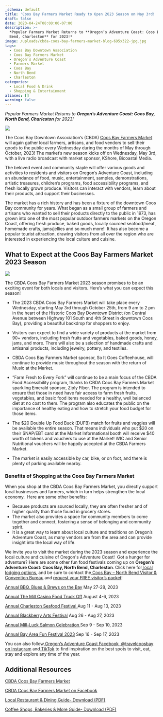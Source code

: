```yaml
---
_schema: default
title: 'Coos Bay Farmers Market Ready to Open 2023 Season on May 3rd! '
draft: false
date: 2023-04-24T00:00:00-07:00
description: >-
  *Popular Farmers Market Returns to **Oregon’s Adventure Coast: Coos Bay, North
  Bend, Charleston** for 2023!*
image: /uploads/cbda-coos-bay-farmers-market-blog-695x322-jpg.jpg
tags:
  - Coos Bay Downtown Association
  - Coos Bay Farmers Market
  - Oregon’s Adventure Coast
  - Farmers Market
  - Coos Bay
  - North Bend
  - Charleston
categories:
  - Local Food & Drink
  - Shopping & Entertainment
aliases: []
warning: false
---
```

*Popular Farmers Market Returns to **Oregon’s Adventure Coast: Coos Bay, North Bend, Charleston** for 2023!&nbsp;*

*![](/img/coos-bay-farmers-market-blog-695x322.jpg)*

The Coos Bay Downtown Association’s (CBDA) [<u>Coos Bay Farmers Market</u>](https://www.facebook.com/CoosBayFarmersMarket) will again gather local farmers, artisans, and food vendors to sell their goods to the public every Wednesday during the months of May through October, 2023! The market’s new season kicks off on Wednesday, May 3rd, with a live radio broadcast with market sponsor, KShore, Bicoastal Media.&nbsp;

The beloved event and community staple will offer various goods and activities to residents and visitors on Oregon’s Adventure Coast, including an abundance of food, music, entertainment, samples, demonstrations, artistic treasures, children’s programs, food accessibility programs, and fresh locally grown produce. Visitors can interact with vendors, learn about their products, and support their businesses.

The market has a rich history and has been a fixture of the downtown Coos Bay community for years. What began as a small group of farmers and artisans who wanted to sell their products directly to the public in 1973, has grown into one of the most popular outdoor farmers markets on the Oregon Coast, offering fresh produce, baked goods, locally sourced seafood/meat, homemade crafts, jams/jellies and so much more!&nbsp; It has also become a popular tourist attraction, drawing visitors from all over the region who are interested in experiencing the local culture and cuisine.

## What to Expect at the Coos Bay Farmers Market 2023 Season

![](/uploads/j97m-jgs.jpeg)

The CBDA Coos Bay Farmers Market 2023 season promises to be an exciting event for both locals and visitors. Here’s what you can expect this season!&nbsp;

* The 2023 CBDA Coos Bay Farmers Market will take place every Wednesday, starting May 3rd through October 25th, from 9 am to 2 pm in the heart of the Historic Coos Bay Downtown District (on Central Avenue between Highway 101 South and 4th Street in downtown Coos Bay), providing a beautiful backdrop for shoppers to enjoy.&nbsp;&nbsp;

* Visitors can expect to find a wide variety of products at the market from 90+ vendors, including fresh fruits and vegetables, baked goods, honey, jams, and more. There will also be a selection of handmade crafts and artisanal products, including jewelry, pottery, and textiles.&nbsp;

* CBDA Coos Bay Farmers Market sponsor, So It Goes Coffeehouse, will continue to provide music throughout the season with the return of Music at the Market.

* “Farm Fresh to Every Fork” will continue to be a main focus of the CBDA Food Accessibility program, thanks to CBDA Coos Bay Farmers Market sparkling Emerald sponsor, Ziply Fiber. The program is intended to ensure that those in need have fair access to farm fresh fruits, vegetables, and basic food items needed for a healthy, well balanced diet at no cost to them. The program also educates the public on the importance of healthy eating and how to stretch your food budget for those items.

* The $20 Double Up Food Buck (DUFB) match for fruits and veggies will be available the entire season. That means individuals who put $20 on their SNAP/EBT card at the Market Informational booth will receive $40 worth of tokens and vouchers to use at the Market! WIC and Senior Nutritional vouchers will be happily accepted at the CBDA Farmers Market.

* The market is easily accessible by car, bike, or on foot, and there is plenty of parking available nearby.

### **Benefits of Shopping at the Coos Bay Farmers Market**

When you shop at the CBDA Coos Bay Farmers Market, you directly support local businesses and farmers, which in turn helps strengthen the local economy.&nbsp; Here are some other benefits:&nbsp;

* Because products are sourced locally, they are often fresher and of higher quality than those found in grocery stores.&nbsp;
* The market also provides a space for community members to come together and connect, fostering a sense of belonging and community spirit.&nbsp;
* It is a great way to learn about local culture and traditions on Oregon’s Adventure Coast, as many vendors are from the area and can provide insight into the local way of life.

We invite you to visit the market during the 2023 season and experience the local culture and cuisine of Oregon's Adventure Coast!&nbsp; Got a hunger for adventure? Here are some other fun food festivals coming up on **Oregon’s Adventure Coast: Coos Bay, North Bend, Charleston**. Click here for[<u> local lodging options,</u>](https://www.oregonsadventurecoast.com/lodging/) and be sure to contact the[<u> Coos Bay – North Bend Visitor &amp; Convention Bureau</u>](https://www.oregonsadventurecoast.com/contact/) and [<u>request your FREE visitor’s packet</u>](https://www.oregonsadventurecoast.com/contact/#contactform)!

[<u>Annual BBQ, Blues &amp; Brews on the Bay</u>](https://www.oregonsadventurecoast.com/event/annual-bbq-blues-brews-on-the-bay/) May 27-28, 2023

[<u>Annual The Mill Casino Food Truck Off</u>](https://www.oregonsadventurecoast.com/event/the-mill-casino-food-truck-off/) August 4-6, 2023&nbsp;

[<u>Annual Charleston Seafood Festival </u>](https://www.oregonsadventurecoast.com/event/annual-charleston-seafood-festival/)Aug 11 - Aug 13, 2023&nbsp;

[<u>Annual Blackberry Arts Festival</u>](https://www.oregonsadventurecoast.com/event/annual-blackberry-arts-festival/) Aug 26 - Aug 27, 2023&nbsp;&nbsp;

[<u>Annual Mill-Luck Salmon Celebration </u>](https://www.oregonsadventurecoast.com/event/mill-luck-salmon-celebration/)Sep 9 - Sep 10, 2023&nbsp;

[<u>Annual Bay Area Fun Festival 2023</u>](https://www.oregonsadventurecoast.com/event/annual-bay-area-fun-festival/) Sep 16 - Sep 17, 2023

You can also follow[<u> Oregon’s Adventure Coast Facebook</u>](https://www.facebook.com/OregonsAdventureCoast/),[<u> @travelcoosbay on Instagram</u>](https://www.instagram.com/travelcoosbay/) and[<u> TikTok</u>](https://www.tiktok.com/@oregonsadventurecoast?lang=en) to find inspiration on the best spots to visit, eat, stay and explore any time of the year.

## Additional Resources

[<u>CBDA Coos Bay Farmers Market</u>](https://coosbaydowntown.org/farmers-market/)

[<u>CBDA Coos Bay Farmers Market on Facebook</u>](https://www.facebook.com/CoosBayFarmersMarket/)

[<u>Local Restaurant &amp; Dining Guide- Download (PDF)</u>](https://www.oregonsadventurecoast.com/img/restaurants-booklet.pdf)

[<u>Coffee Shops, Bakeries &amp; More Guide- Download (PDF)</u>](https://www.oregonsadventurecoast.com/img/coffeeshops-bakery.pdf)